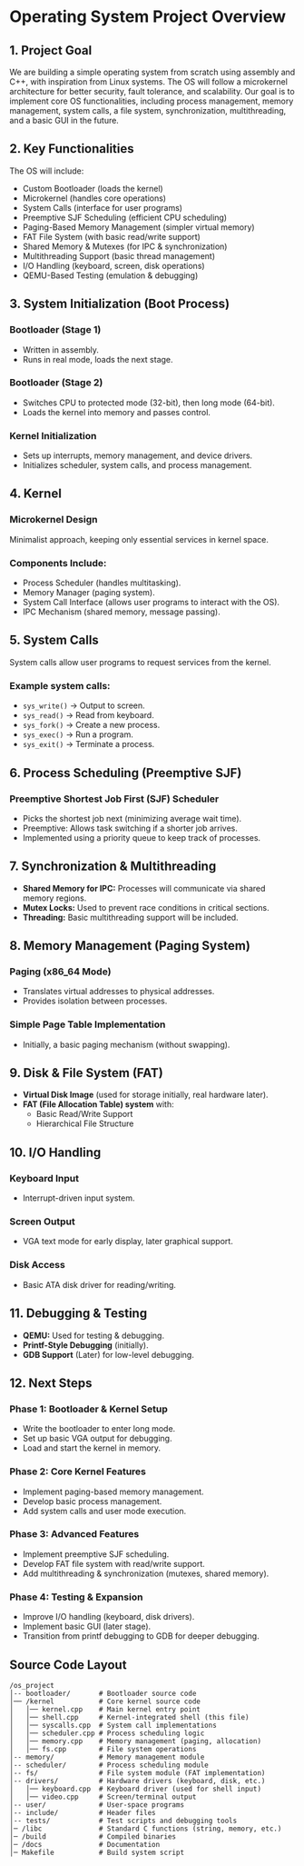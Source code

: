 # Operating System Project Overview

## 1. Project Goal
We are building a simple operating system from scratch using assembly and C++, with inspiration from Linux systems. The OS will follow a microkernel architecture for better security, fault tolerance, and scalability. Our goal is to implement core OS functionalities, including process management, memory management, system calls, a file system, synchronization, multithreading, and a basic GUI in the future.

## 2. Key Functionalities
The OS will include:
- Custom Bootloader (loads the kernel)
- Microkernel (handles core operations)
- System Calls (interface for user programs)
- Preemptive SJF Scheduling (efficient CPU scheduling)
- Paging-Based Memory Management (simpler virtual memory)
- FAT File System (with basic read/write support)
- Shared Memory & Mutexes (for IPC & synchronization)
- Multithreading Support (basic thread management)
- I/O Handling (keyboard, screen, disk operations)
- QEMU-Based Testing (emulation & debugging)

## 3. System Initialization (Boot Process)
### Bootloader (Stage 1)
- Written in assembly.
- Runs in real mode, loads the next stage.

### Bootloader (Stage 2)
- Switches CPU to protected mode (32-bit), then long mode (64-bit).
- Loads the kernel into memory and passes control.

### Kernel Initialization
- Sets up interrupts, memory management, and device drivers.
- Initializes scheduler, system calls, and process management.

## 4. Kernel
### Microkernel Design
Minimalist approach, keeping only essential services in kernel space.

### Components Include:
- Process Scheduler (handles multitasking).
- Memory Manager (paging system).
- System Call Interface (allows user programs to interact with the OS).
- IPC Mechanism (shared memory, message passing).

## 5. System Calls
System calls allow user programs to request services from the kernel.

### Example system calls:
- `sys_write()` → Output to screen.
- `sys_read()` → Read from keyboard.
- `sys_fork()` → Create a new process.
- `sys_exec()` → Run a program.
- `sys_exit()` → Terminate a process.

## 6. Process Scheduling (Preemptive SJF)
### Preemptive Shortest Job First (SJF) Scheduler
- Picks the shortest job next (minimizing average wait time).
- Preemptive: Allows task switching if a shorter job arrives.
- Implemented using a priority queue to keep track of processes.

## 7. Synchronization & Multithreading
- **Shared Memory for IPC:** Processes will communicate via shared memory regions.
- **Mutex Locks:** Used to prevent race conditions in critical sections.
- **Threading:** Basic multithreading support will be included.

## 8. Memory Management (Paging System)
### Paging (x86_64 Mode)
- Translates virtual addresses to physical addresses.
- Provides isolation between processes.

### Simple Page Table Implementation
- Initially, a basic paging mechanism (without swapping).

## 9. Disk & File System (FAT)
- **Virtual Disk Image** (used for storage initially, real hardware later).
- **FAT (File Allocation Table) system** with:
  - Basic Read/Write Support
  - Hierarchical File Structure

## 10. I/O Handling
### Keyboard Input
- Interrupt-driven input system.

### Screen Output
- VGA text mode for early display, later graphical support.

### Disk Access
- Basic ATA disk driver for reading/writing.

## 11. Debugging & Testing
- **QEMU:** Used for testing & debugging.
- **Printf-Style Debugging** (initially).
- **GDB Support** (Later) for low-level debugging.

## 12. Next Steps
### Phase 1: Bootloader & Kernel Setup
- Write the bootloader to enter long mode.
- Set up basic VGA output for debugging.
- Load and start the kernel in memory.

### Phase 2: Core Kernel Features
- Implement paging-based memory management.
- Develop basic process management.
- Add system calls and user mode execution.

### Phase 3: Advanced Features
- Implement preemptive SJF scheduling.
- Develop FAT file system with read/write support.
- Add multithreading & synchronization (mutexes, shared memory).

### Phase 4: Testing & Expansion
- Improve I/O handling (keyboard, disk drivers).
- Implement basic GUI (later stage).
- Transition from printf debugging to GDB for deeper debugging.

## Source Code Layout
```
/os_project
│-- bootloader/       # Bootloader source code
│── /kernel           # Core kernel source code
│   │── kernel.cpp    # Main kernel entry point
│   │── shell.cpp     # Kernel-integrated shell (this file)
│   │── syscalls.cpp  # System call implementations
│   │── scheduler.cpp # Process scheduling logic
│   │── memory.cpp    # Memory management (paging, allocation)
│   │── fs.cpp        # File system operations
│-- memory/           # Memory management module
│-- scheduler/        # Process scheduling module
│-- fs/               # File system module (FAT implementation)
│-- drivers/          # Hardware drivers (keyboard, disk, etc.)
│   │── keyboard.cpp  # Keyboard driver (used for shell input)
│   │── video.cpp     # Screen/terminal output
│-- user/             # User-space programs
│-- include/          # Header files
│-- tests/            # Test scripts and debugging tools
│─ /libc              # Standard C functions (string, memory, etc.)
│─ /build             # Compiled binaries
│─ /docs              # Documentation
│─ Makefile           # Build system script
```